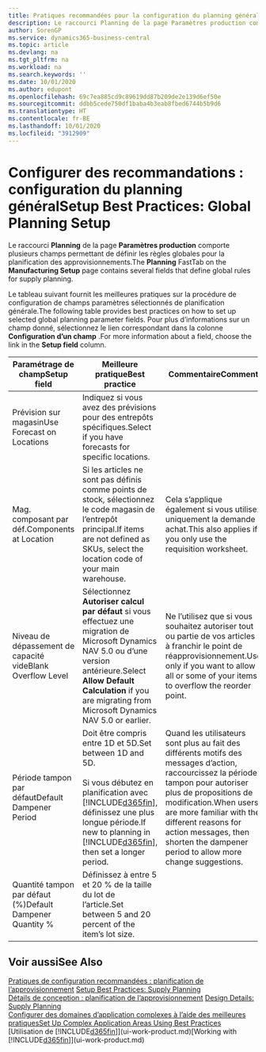```yaml
---
title: Pratiques recommandées pour la configuration du planning général | Microsoft Docs
description: Le raccourci Planning de la page Paramètres production comporte plusieurs champs permettant de définir les règles globales pour la planification des approvisionnements.
author: SorenGP
ms.service: dynamics365-business-central
ms.topic: article
ms.devlang: na
ms.tgt_pltfrm: na
ms.workload: na
ms.search.keywords: ''
ms.date: 10/01/2020
ms.author: edupont
ms.openlocfilehash: 69c7ea885cd9c89619dd87b209de2e139d6ef50e
ms.sourcegitcommit: ddbb5cede750df1baba4b3eab8fbed6744b5b9d6
ms.translationtype: HT
ms.contentlocale: fr-BE
ms.lasthandoff: 10/01/2020
ms.locfileid: "3912909"
---
```

# <a name="setup-best-practices-global-planning-setup"></a><span data-ttu-id="abe08-103">Configurer des recommandations : configuration du planning général</span><span class="sxs-lookup"><span data-stu-id="abe08-103">Setup Best Practices: Global Planning Setup</span></span>
<span data-ttu-id="abe08-104">Le raccourci **Planning** de la page **Paramètres production** comporte plusieurs champs permettant de définir les règles globales pour la planification des approvisionnements.</span><span class="sxs-lookup"><span data-stu-id="abe08-104">The **Planning** FastTab on the **Manufacturing Setup** page contains several fields that define global rules for supply planning.</span></span>  

 <span data-ttu-id="abe08-105">Le tableau suivant fournit les meilleures pratiques sur la procédure de configuration de champs paramètres sélectionnés de planification générale.</span><span class="sxs-lookup"><span data-stu-id="abe08-105">The following table provides best practices on how to set up selected global planning parameter fields.</span></span> <span data-ttu-id="abe08-106">Pour plus d’informations sur un champ donné, sélectionnez le lien correspondant dans la colonne **Configuration d’un champ** .</span><span class="sxs-lookup"><span data-stu-id="abe08-106">For more information about a field, choose the link in the **Setup field** column.</span></span>  

|<span data-ttu-id="abe08-107">Paramétrage de champ</span><span class="sxs-lookup"><span data-stu-id="abe08-107">Setup field</span></span>|<span data-ttu-id="abe08-108">Meilleure pratique</span><span class="sxs-lookup"><span data-stu-id="abe08-108">Best practice</span></span>|<span data-ttu-id="abe08-109">Commentaire</span><span class="sxs-lookup"><span data-stu-id="abe08-109">Comment</span></span>|  
|-----------------|-------------------|-------------|  
|<span data-ttu-id="abe08-110">Prévision sur magasin</span><span class="sxs-lookup"><span data-stu-id="abe08-110">Use Forecast on Locations</span></span>|<span data-ttu-id="abe08-111">Indiquez si vous avez des prévisions pour des entrepôts spécifiques.</span><span class="sxs-lookup"><span data-stu-id="abe08-111">Select if you have forecasts for specific locations.</span></span>||  
|<span data-ttu-id="abe08-112">Mag. composant par déf.</span><span class="sxs-lookup"><span data-stu-id="abe08-112">Components at Location</span></span>|<span data-ttu-id="abe08-113">Si les articles ne sont pas définis comme points de stock, sélectionnez le code magasin de l’entrepôt principal.</span><span class="sxs-lookup"><span data-stu-id="abe08-113">If items are not defined as SKUs, select the location code of your main warehouse.</span></span>|<span data-ttu-id="abe08-114">Cela s’applique également si vous utilisez uniquement la demande achat.</span><span class="sxs-lookup"><span data-stu-id="abe08-114">This also applies if you only use the requisition worksheet.</span></span>|  
|<span data-ttu-id="abe08-115">Niveau de dépassement de capacité vide</span><span class="sxs-lookup"><span data-stu-id="abe08-115">Blank Overflow Level</span></span>|<span data-ttu-id="abe08-116">Sélectionnez **Autoriser calcul par défaut** si vous effectuez une migration de Microsoft Dynamics NAV 5.0 ou d’une version antérieure.</span><span class="sxs-lookup"><span data-stu-id="abe08-116">Select **Allow Default Calculation** if you are migrating from Microsoft Dynamics NAV 5.0 or earlier.</span></span>|<span data-ttu-id="abe08-117">Ne l’utilisez que si vous souhaitez autoriser tout ou partie de vos articles à franchir le point de réapprovisionnement.</span><span class="sxs-lookup"><span data-stu-id="abe08-117">Use only if you want to allow all or some of your items to overflow the reorder point.</span></span>|  
|<span data-ttu-id="abe08-118">Période tampon par défaut</span><span class="sxs-lookup"><span data-stu-id="abe08-118">Default Dampener Period</span></span>|<span data-ttu-id="abe08-119">Doit être compris entre 1D et 5D.</span><span class="sxs-lookup"><span data-stu-id="abe08-119">Set between 1D and 5D.</span></span><br /><br /> <span data-ttu-id="abe08-120">Si vous débutez en planification avec [!INCLUDE[d365fin](includes/d365fin_md.md)], définissez une plus longue période.</span><span class="sxs-lookup"><span data-stu-id="abe08-120">If new to planning in [!INCLUDE[d365fin](includes/d365fin_md.md)], then set a longer period.</span></span>|<span data-ttu-id="abe08-121">Quand les utilisateurs sont plus au fait des différents motifs des messages d’action, raccourcissez la période tampon pour autoriser plus de propositions de modification.</span><span class="sxs-lookup"><span data-stu-id="abe08-121">When users are more familiar with the different reasons for action messages, then shorten the dampener period to allow more change suggestions.</span></span>|  
|<span data-ttu-id="abe08-122">Quantité tampon par défaut (%)</span><span class="sxs-lookup"><span data-stu-id="abe08-122">Default Dampener Quantity %</span></span>|<span data-ttu-id="abe08-123">Définissez à entre 5 et 20 % de la taille du lot de l’article.</span><span class="sxs-lookup"><span data-stu-id="abe08-123">Set between 5 and 20 percent of the item’s lot size.</span></span>||  

## <a name="see-also"></a><span data-ttu-id="abe08-124">Voir aussi</span><span class="sxs-lookup"><span data-stu-id="abe08-124">See Also</span></span>  
 <span data-ttu-id="abe08-125">[Pratiques de configuration recommandées : planification de l’approvisionnement](setup-best-practices-supply-planning.md) </span><span class="sxs-lookup"><span data-stu-id="abe08-125">[Setup Best Practices: Supply Planning](setup-best-practices-supply-planning.md) </span></span>  
 <span data-ttu-id="abe08-126">[Détails de conception : planification de l’approvisionnement](design-details-supply-planning.md) </span><span class="sxs-lookup"><span data-stu-id="abe08-126">[Design Details: Supply Planning](design-details-supply-planning.md) </span></span>  
 [<span data-ttu-id="abe08-127">Configurer des domaines d’application complexes à l’aide des meilleures pratiques</span><span class="sxs-lookup"><span data-stu-id="abe08-127">Set Up Complex Application Areas Using Best Practices</span></span>](set-up-complex-application-areas-using-best-practices.md)  
 <span data-ttu-id="abe08-128">[Utilisation de [!INCLUDE[d365fin](includes/d365fin_md.md)]](ui-work-product.md)</span><span class="sxs-lookup"><span data-stu-id="abe08-128">[Working with [!INCLUDE[d365fin](includes/d365fin_md.md)]](ui-work-product.md)</span></span>
